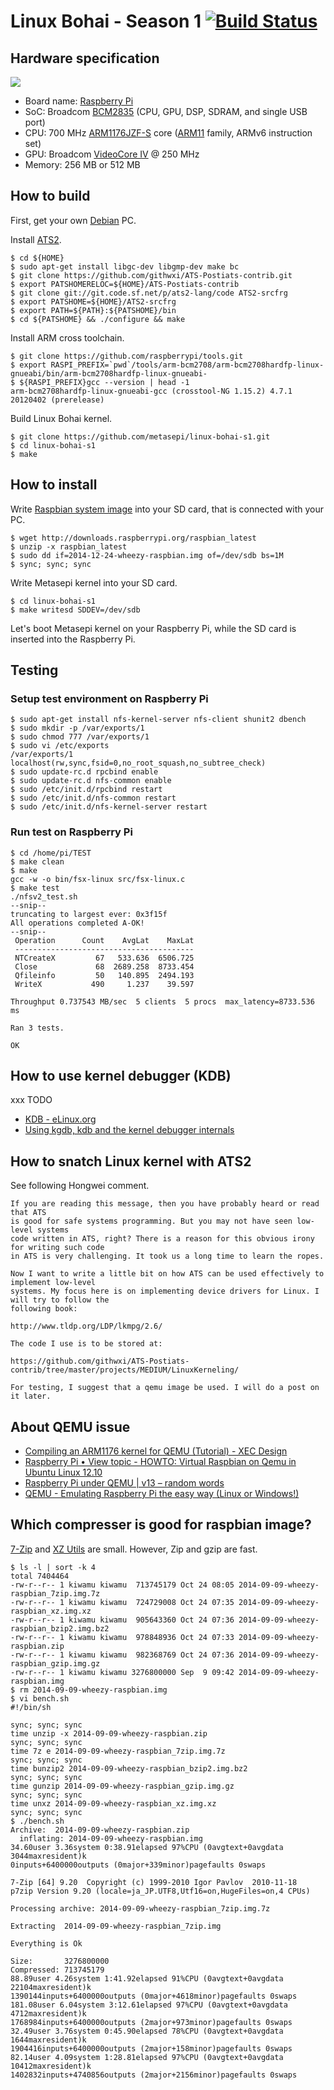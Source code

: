 # Linux Bohai - Season 1 [![Build Status](https://api.travis-ci.org/metasepi/linux-bohai-s1.svg)](https://travis-ci.org/metasepi/linux-bohai-s1/)

## Hardware specification

[![](metasepi/img/400px-Raspberry_Pi_Photo.jpg)](http://www.raspberrypi.org/)

* Board name: [Raspberry Pi](http://www.raspberrypi.org/)
* SoC: Broadcom [BCM2835](http://www.broadcom.com/products/BCM2835) (CPU, GPU, DSP, SDRAM, and single USB port)
* CPU: 700 MHz [ARM1176JZF-S](http://www.arm.com/products/processors/classic/arm11/arm1176.php) core ([ARM11](http://en.wikipedia.org/wiki/ARM11) family, ARMv6 instruction set)
* GPU: Broadcom [VideoCore IV](http://www.broadcom.com/products/technology/mobmm_videocore.php) @ 250 MHz
* Memory: 256 MB or 512 MB

## How to build

First, get your own [Debian](https://www.debian.org/) PC.

Install [ATS2](http://www.ats-lang.org/).

```
$ cd ${HOME}
$ sudo apt-get install libgc-dev libgmp-dev make bc
$ git clone https://github.com/githwxi/ATS-Postiats-contrib.git
$ export PATSHOMERELOC=${HOME}/ATS-Postiats-contrib
$ git clone git://git.code.sf.net/p/ats2-lang/code ATS2-srcfrg
$ export PATSHOME=${HOME}/ATS2-srcfrg
$ export PATH=${PATH}:${PATSHOME}/bin
$ cd ${PATSHOME} && ./configure && make
```

Install ARM cross toolchain.

```
$ git clone https://github.com/raspberrypi/tools.git
$ export RASPI_PREFIX=`pwd`/tools/arm-bcm2708/arm-bcm2708hardfp-linux-gnueabi/bin/arm-bcm2708hardfp-linux-gnueabi-
$ ${RASPI_PREFIX}gcc --version | head -1
arm-bcm2708hardfp-linux-gnueabi-gcc (crosstool-NG 1.15.2) 4.7.1 20120402 (prerelease)
```

Build Linux Bohai kernel.

```
$ git clone https://github.com/metasepi/linux-bohai-s1.git
$ cd linux-bohai-s1
$ make
```

## How to install

Write [Raspbian system image](http://www.raspberrypi.org/downloads/) into your SD card, that is connected with your PC.

```
$ wget http://downloads.raspberrypi.org/raspbian_latest
$ unzip -x raspbian_latest
$ sudo dd if=2014-12-24-wheezy-raspbian.img of=/dev/sdb bs=1M
$ sync; sync; sync
```

Write Metasepi kernel into your SD card.

```
$ cd linux-bohai-s1
$ make writesd SDDEV=/dev/sdb
```

Let's boot Metasepi kernel on your Raspberry Pi, while the SD card is inserted into the Raspberry Pi.

## Testing

### Setup test environment on Raspberry Pi

```
$ sudo apt-get install nfs-kernel-server nfs-client shunit2 dbench
$ sudo mkdir -p /var/exports/1
$ sudo chmod 777 /var/exports/1
$ sudo vi /etc/exports
/var/exports/1 localhost(rw,sync,fsid=0,no_root_squash,no_subtree_check)
$ sudo update-rc.d rpcbind enable
$ sudo update-rc.d nfs-common enable
$ sudo /etc/init.d/rpcbind restart
$ sudo /etc/init.d/nfs-common restart
$ sudo /etc/init.d/nfs-kernel-server restart
```

### Run test on Raspberry Pi

```
$ cd /home/pi/TEST
$ make clean
$ make
gcc -w -o bin/fsx-linux src/fsx-linux.c
$ make test
./nfsv2_test.sh
--snip--
truncating to largest ever: 0x3f15f
All operations completed A-OK!
--snip--
 Operation      Count    AvgLat    MaxLat
 ----------------------------------------
 NTCreateX         67   533.636  6506.725
 Close             68  2689.258  8733.454
 Qfileinfo         50   140.895  2494.193
 WriteX           490     1.237    39.597

Throughput 0.737543 MB/sec  5 clients  5 procs  max_latency=8733.536 ms

Ran 3 tests.

OK
```

## How to use kernel debugger (KDB)

xxx TODO

* [KDB - eLinux.org](http://elinux.org/KDB)
* [Using kgdb, kdb and the kernel debugger internals](https://www.kernel.org/pub/linux/kernel/people/jwessel/kdb/)

## How to snatch Linux kernel with ATS2

See following Hongwei comment.

```
If you are reading this message, then you have probably heard or read that ATS
is good for safe systems programming. But you may not have seen low-level systems
code written in ATS, right? There is a reason for this obvious irony for writing such code
in ATS is very challenging. It took us a long time to learn the ropes.

Now I want to write a little bit on how ATS can be used effectively to implement low-level
systems. My focus here is on implementing device drivers for Linux. I will try to follow the
following book:

http://www.tldp.org/LDP/lkmpg/2.6/

The code I use is to be stored at:

https://github.com/githwxi/ATS-Postiats-contrib/tree/master/projects/MEDIUM/LinuxKerneling/

For testing, I suggest that a qemu image be used. I will do a post on it later.
```

## About QEMU issue

* [Compiling an ARM1176 kernel for QEMU (Tutorial) - XEC Design](http://xecdesign.com/compiling-a-kernel/)
* [Raspberry Pi • View topic - HOWTO: Virtual Raspbian on Qemu in Ubuntu Linux 12.10](http://www.raspberrypi.org/forums/viewtopic.php?f=29&t=37386)
* [Raspberry Pi under QEMU | v13 – random words](https://www.v13.gr/blog/?p=276)
* [QEMU - Emulating Raspberry Pi the easy way (Linux or Windows!)](http://xecdesign.com/qemu-emulating-raspberry-pi-the-easy-way/)



## Which compresser is good for raspbian image?

[7-Zip](http://www.7-zip.org/) and [XZ Utils](http://tukaani.org/xz/) are small. However, Zip and gzip are fast.

```
$ ls -l | sort -k 4
total 7404464
-rw-r--r-- 1 kiwamu kiwamu  713745179 Oct 24 08:05 2014-09-09-wheezy-raspbian_7zip.img.7z
-rw-r--r-- 1 kiwamu kiwamu  724729008 Oct 24 07:35 2014-09-09-wheezy-raspbian_xz.img.xz
-rw-r--r-- 1 kiwamu kiwamu  905643360 Oct 24 07:36 2014-09-09-wheezy-raspbian_bzip2.img.bz2
-rw-r--r-- 1 kiwamu kiwamu  978848936 Oct 24 07:33 2014-09-09-wheezy-raspbian.zip
-rw-r--r-- 1 kiwamu kiwamu  982368769 Oct 24 07:36 2014-09-09-wheezy-raspbian_gzip.img.gz
-rw-r--r-- 1 kiwamu kiwamu 3276800000 Sep  9 09:42 2014-09-09-wheezy-raspbian.img
$ rm 2014-09-09-wheezy-raspbian.img
$ vi bench.sh
#!/bin/sh

sync; sync; sync
time unzip -x 2014-09-09-wheezy-raspbian.zip
sync; sync; sync
time 7z e 2014-09-09-wheezy-raspbian_7zip.img.7z
sync; sync; sync
time bunzip2 2014-09-09-wheezy-raspbian_bzip2.img.bz2
sync; sync; sync
time gunzip 2014-09-09-wheezy-raspbian_gzip.img.gz
sync; sync; sync
time unxz 2014-09-09-wheezy-raspbian_xz.img.xz
sync; sync; sync
$ ./bench.sh
Archive:  2014-09-09-wheezy-raspbian.zip
  inflating: 2014-09-09-wheezy-raspbian.img
34.60user 3.36system 0:38.91elapsed 97%CPU (0avgtext+0avgdata 3044maxresident)k
0inputs+6400000outputs (0major+339minor)pagefaults 0swaps

7-Zip [64] 9.20  Copyright (c) 1999-2010 Igor Pavlov  2010-11-18
p7zip Version 9.20 (locale=ja_JP.UTF8,Utf16=on,HugeFiles=on,4 CPUs)

Processing archive: 2014-09-09-wheezy-raspbian_7zip.img.7z

Extracting  2014-09-09-wheezy-raspbian_7zip.img

Everything is Ok

Size:       3276800000
Compressed: 713745179
88.89user 4.26system 1:41.92elapsed 91%CPU (0avgtext+0avgdata 22104maxresident)k
1390144inputs+6400000outputs (0major+4618minor)pagefaults 0swaps
181.08user 6.04system 3:12.61elapsed 97%CPU (0avgtext+0avgdata 4712maxresident)k
1768984inputs+6400000outputs (2major+973minor)pagefaults 0swaps
32.49user 3.76system 0:45.90elapsed 78%CPU (0avgtext+0avgdata 1644maxresident)k
1904416inputs+6400000outputs (2major+158minor)pagefaults 0swaps
82.14user 4.09system 1:28.81elapsed 97%CPU (0avgtext+0avgdata 10412maxresident)k
1402832inputs+4740856outputs (2major+2156minor)pagefaults 0swaps
```
